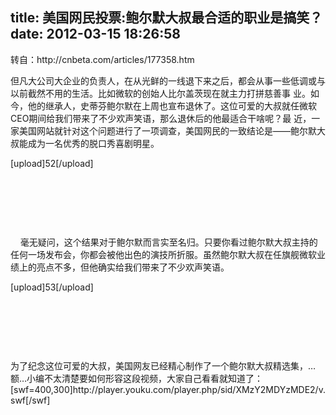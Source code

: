 title: 美国网民投票:鲍尔默大叔最合适的职业是搞笑？
date: 2012-03-15 18:26:58
---

<p>
	转自：http://cnbeta.com/articles/177358.htm
</p>
<p>
	但凡大公司大企业的负责人，在从光鲜的一线退下来之后，都会从事一些低调或与以前截然不用的生活。比如微软的创始人比尔盖茨现在就主力打拼慈善事 业。如今，他的继承人，史蒂芬鲍尔默在上周也宣布退休了。这位可爱的大叔就任微软CEO期间给我们带来了不少欢声笑语，那么退休后的他最适合干啥呢？最 近，一家美国网站就针对这个问题进行了一项调查，美国网民的一致结论是——鲍尔默大叔能成为一名优秀的脱口秀喜剧明星。
</p>
<p>
	[upload]52[/upload]
</p>
<p>
	<br />
</p>
<p>
	<br />
</p>
<p>
	<br />
</p>
<p>
	    毫无疑问，这个结果对于鲍尔默而言实至名归。只要你看过鲍尔默大叔主持的任何一场发布会，你都会被他出色的演技所折服。虽然鲍尔默大叔在任旗舰微软业绩上的亮点不多，但他确实给我们带来了不少欢声笑语。
</p>
<p>
	[upload]53[/upload]
</p>
<p>
	<br />
</p>
<p>
	<br />
</p>
<p>
	<br />
</p>
<p>
	为了纪念这位可爱的大叔，美国网友已经精心制作了一个鲍尔默大叔精选集，…额…小编不太清楚要如何形容这段视频，大家自己看看就知道了：<br/>
[swf=400,300]http://player.youku.com/player.php/sid/XMzY2MDYzMDE2/v.swf[/swf]
</p>